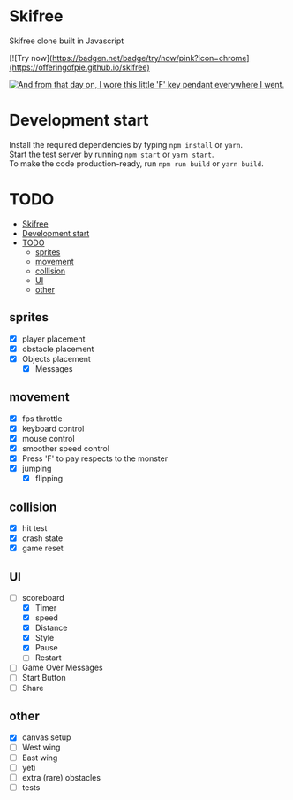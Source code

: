 # Skifree
Skifree clone built in Javascript

[![Try now](https://badgen.net/badge/try/now/pink?icon=chrome](https://offeringofpie.github.io/skifree)

[![And from that day on, I wore this little 'F' key pendant everywhere I went.](https://imgs.xkcd.com/comics/skifree.png)](https://xkcd.com/667/)

# Development start
Install the required dependencies by typing ```npm install``` or ```yarn```.<br>
Start the test server by running ```npm start``` or ```yarn start```.<br>
To make the code production-ready, run ```npm run build``` or ```yarn build```.


# TODO
- [Skifree](#skifree)
- [Development start](#development-start)
- [TODO](#todo)
  - [sprites](#sprites)
  - [movement](#movement)
  - [collision](#collision)
  - [UI](#ui)
  - [other](#other)

## sprites
* [x] player placement
* [x] obstacle placement
* [x] Objects placement
  - [x] Messages

## movement
* [x] fps throttle
* [x] keyboard control
* [x] mouse control
* [x] smoother speed control
* [x] Press 'F' to pay respects to the monster
* [x] jumping
  * [x] flipping

## collision
* [x] hit test
* [x] crash state
* [x] game reset

## UI
* [ ] scoreboard
  - [x] Timer
  - [x] speed
  - [x] Distance
  - [x] Style
  - [x] Pause
  - [ ] Restart
* [ ] Game Over Messages
* [ ] Start Button
* [ ] Share

## other
* [x] canvas setup
* [ ] West wing
* [ ] East wing
* [ ] yeti
* [ ] extra (rare) obstacles
* [ ] tests
